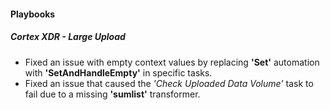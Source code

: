 
#### Playbooks

##### Cortex XDR - Large Upload

- Fixed an issue with empty context values by replacing  **'Set'** automation with **'SetAndHandleEmpty'** in specific tasks.
- Fixed an issue that caused the *'Check Uploaded Data Volume'* task to fail due to a missing **'sumlist'** transformer.